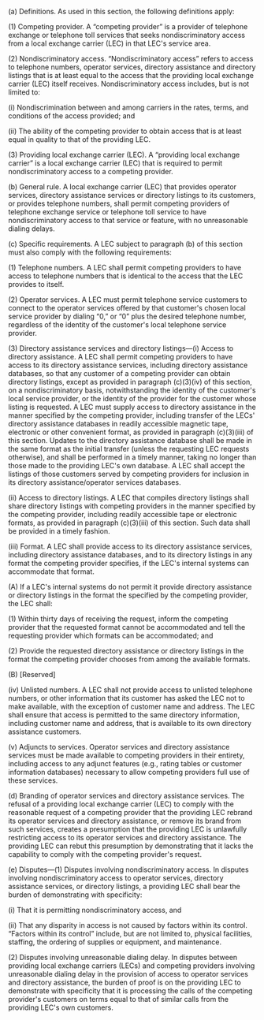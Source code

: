 (a) Definitions. As used in this section, the following definitions apply:

(1) Competing provider. A “competing provider” is a provider of telephone exchange or telephone toll services that seeks nondiscriminatory access from a local exchange carrier (LEC) in that LEC's service area.

(2) Nondiscriminatory access. “Nondiscriminatory access” refers to access to telephone numbers, operator services, directory assistance and directory listings that is at least equal to the access that the providing local exchange carrier (LEC) itself receives. Nondiscriminatory access includes, but is not limited to:

(i) Nondiscrimination between and among carriers in the rates, terms, and conditions of the access provided; and

(ii) The ability of the competing provider to obtain access that is at least equal in quality to that of the providing LEC.

(3) Providing local exchange carrier (LEC). A “providing local exchange carrier” is a local exchange carrier (LEC) that is required to permit nondiscriminatory access to a competing provider.

(b) General rule. A local exchange carrier (LEC) that provides operator services, directory assistance services or directory listings to its customers, or provides telephone numbers, shall permit competing providers of telephone exchange service or telephone toll service to have nondiscriminatory access to that service or feature, with no unreasonable dialing delays.

(c) Specific requirements. A LEC subject to paragraph (b) of this section must also comply with the following requirements:

(1) Telephone numbers. A LEC shall permit competing providers to have access to telephone numbers that is identical to the access that the LEC provides to itself.

(2) Operator services. A LEC must permit telephone service customers to connect to the operator services offered by that customer's chosen local service provider by dialing “0,” or “0” plus the desired telephone number, regardless of the identity of the customer's local telephone service provider.

(3) Directory assistance services and directory listings—(i) Access to directory assistance. A LEC shall permit competing providers to have access to its directory assistance services, including directory assistance databases, so that any customer of a competing provider can obtain directory listings, except as provided in paragraph (c)(3)(iv) of this section, on a nondiscriminatory basis, notwithstanding the identity of the customer's local service provider, or the identity of the provider for the customer whose listing is requested. A LEC must supply access to directory assistance in the manner specified by the competing provider, including transfer of the LECs' directory assistance databases in readily accessible magnetic tape, electronic or other convenient format, as provided in paragraph (c)(3)(iii) of this section. Updates to the directory assistance database shall be made in the same format as the initial transfer (unless the requesting LEC requests otherwise), and shall be performed in a timely manner, taking no longer than those made to the providing LEC's own database. A LEC shall accept the listings of those customers served by competing providers for inclusion in its directory assistance/operator services databases.

(ii) Access to directory listings. A LEC that compiles directory listings shall share directory listings with competing providers in the manner specified by the competing provider, including readily accessible tape or electronic formats, as provided in paragraph (c)(3)(iii) of this section. Such data shall be provided in a timely fashion.

(iii) Format. A LEC shall provide access to its directory assistance services, including directory assistance databases, and to its directory listings in any format the competing provider specifies, if the LEC's internal systems can accommodate that format.

(A) If a LEC's internal systems do not permit it provide directory assistance or directory listings in the format the specified by the competing provider, the LEC shall:

(1) Within thirty days of receiving the request, inform the competing provider that the requested format cannot be accommodated and tell the requesting provider which formats can be accommodated; and

(2) Provide the requested directory assistance or directory listings in the format the competing provider chooses from among the available formats.

(B) [Reserved]

(iv) Unlisted numbers. A LEC shall not provide access to unlisted telephone numbers, or other information that its customer has asked the LEC not to make available, with the exception of customer name and address. The LEC shall ensure that access is permitted to the same directory information, including customer name and address, that is available to its own directory assistance customers.

(v) Adjuncts to services. Operator services and directory assistance services must be made available to competing providers in their entirety, including access to any adjunct features (e.g., rating tables or customer information databases) necessary to allow competing providers full use of these services.

(d) Branding of operator services and directory assistance services. The refusal of a providing local exchange carrier (LEC) to comply with the reasonable request of a competing provider that the providing LEC rebrand its operator services and directory assistance, or remove its brand from such services, creates a presumption that the providing LEC is unlawfully restricting access to its operator services and directory assistance. The providing LEC can rebut this presumption by demonstrating that it lacks the capability to comply with the competing provider's request.

(e) Disputes—(1) Disputes involving nondiscriminatory access. In disputes involving nondiscriminatory access to operator services, directory assistance services, or directory listings, a providing LEC shall bear the burden of demonstrating with specificity:

(i) That it is permitting nondiscriminatory access, and

(ii) That any disparity in access is not caused by factors within its control. “Factors within its control” include, but are not limited to, physical facilities, staffing, the ordering of supplies or equipment, and maintenance.

(2) Disputes involving unreasonable dialing delay. In disputes between providing local exchange carriers (LECs) and competing providers involving unreasonable dialing delay in the provision of access to operator services and directory assistance, the burden of proof is on the providing LEC to demonstrate with specificity that it is processing the calls of the competing provider's customers on terms equal to that of similar calls from the providing LEC's own customers.

